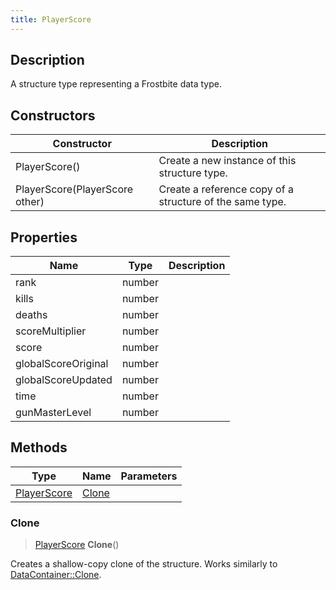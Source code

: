 ```yaml
---
title: PlayerScore
---
```

## Description

A structure type representing a Frostbite data type.

## Constructors

| Constructor                    | Description                                              |
| ------------------------------ | -------------------------------------------------------- |
| PlayerScore()                  | Create a new instance of this structure type.            |
| PlayerScore(PlayerScore other) | Create a reference copy of a structure of the same type. |

## Properties

| Name                | Type   | Description |
| ------------------- | ------ | ----------- |
| rank                | number |             |
| kills               | number |             |
| deaths              | number |             |
| scoreMultiplier     | number |             |
| score               | number |             |
| globalScoreOriginal | number |             |
| globalScoreUpdated  | number |             |
| time                | number |             |
| gunMasterLevel      | number |             |

## Methods

| Type                       | Name            | Parameters |
| -------------------------- | --------------- | ---------- |
| [PlayerScore](PlayerScore) | [Clone](#clone) |            |

### Clone

> [PlayerScore](PlayerScore) **Clone**()

Creates a shallow-copy clone of the structure. Works similarly to [DataContainer::Clone](/vext/ref/shared/class/datacontainer#clone).
